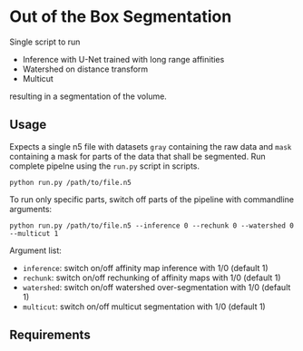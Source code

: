 # Out of the Box Segmentation

Single script to run 

- Inference with U-Net trained with long range affinities
- Watershed on distance transform
- Multicut

resulting in a segmentation of the volume.


## Usage

Expects a single n5 file with datasets `gray` containing the 
raw data and `mask` containing a mask for parts of the data that shall be segmented.
Run complete pipelne using the `run.py` script in scripts.

```
python run.py /path/to/file.n5
```

To run only specific parts, switch off parts of the pipeline
with commandline arguments:

```
python run.py /path/to/file.n5 --inference 0 --rechunk 0 --watershed 0 --multicut 1
```

Argument list:

- `inference`: switch on/off affinity map inference with 1/0 (default 1)
- `rechunk`: switch on/off rechunking of affinity maps with 1/0 (default 1)
- `watershed`: switch on/off watershed over-segmentation with 1/0 (default 1)
- `multicut`: switch on/off multicut segmentation with 1/0 (default 1)


## Requirements
